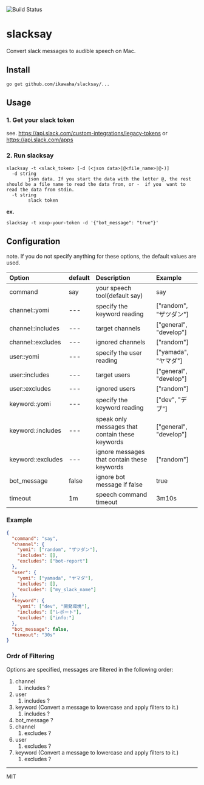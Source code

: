 ![Build Status](https://github.com/ikawaha/slacksay/workflows/Go/badge.svg)

slacksay
===

Convert slack messages to audible speech on Mac.

## Install

```
go get github.com/ikawaha/slacksay/...
```

## Usage

### 1. Get your slack token

see. https://api.slack.com/custom-integrations/legacy-tokens or https://api.slack.com/apps

### 2. Run slacksay

```
slacksay -t <slack_token> [-d (<json data>|@<file_name>|@-)]
  -d string
    	json data. If you start the data with the letter @, the rest should be a file name to read the data from, or -  if you  want to read the data from stdin.
  -t string
    	slack token
```

**ex.**

```
slacksay -t xoxp-your-token -d '{"bot_message": "true"}'
```


## Configuration

note. If you do not specify anything for these options, the default values are used.

|Option|default|Description|Example|
|:---|:---|:---|:---|
|command|say|your speech tool(default say)| say|
|channel::yomi| ---| specify the keyword reading| ["random", "ザツダン"]|
|channel::includes| ---| target channels| ["general", "develop"]|
|channel::excludes| ---| ignored channels| ["random"]|
|user::yomi| ---| specify the user reading| ["yamada", "ヤマダ"]|
|user::includes| ---| target users| ["general", "develop"]|
|user::excludes| ---|ignored users| ["random"]|
|keyword::yomi| ---| specify the keyword reading| ["dev", "デブ"]|
|keyword::includes| ---| speak only messages that contain these keywords| ["general", "develop"]|
|keyword::excludes| ---| ignore messages that contain these keywords| ["random"]|
|bot_message| false | ignore bot message if false| true|
|timeout|1m| speech command timeout| 3m10s|

### Example
```json
{
  "command": "say",
  "channel": {
    "yomi": ["random", "ザツダン"],
    "includes": [],
    "excludes": ["bot-report"]
  },
  "user": {
    "yomi": ["yamada", "ヤマダ"],
    "includes": [],
    "excludes": ["my_slack_name"]
  },
  "keyword": {
    "yomi": ["dev", "開発環境"],
    "includes": ["レポート"],
    "excludes": ["info:"]
  },
  "bot_message": false,
  "timeout": "30s"
}
```

### Ordr of Filtering

Options are specified, messages are filtered in the following order:

1. channel
   1. includes ?
1. user
   1. includes ?
1. keyword (Convert a message to lowercase and apply filters to it.)
   1. includes ?
1. bot_message ?
1. channel
   1. excludes ?
1. user
   1. excludes ?
1. keyword (Convert a message to lowercase and apply filters to it.)
   1. excludes ?

---
MIT
